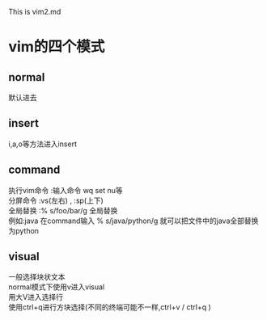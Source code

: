 This is vim2.md
# vim的四个模式
## normal
默认进去
## insert
i,a,o等方法进入insert
## command 
执行vim命令
:输入命令 wq set nu等\
分屏命令 :vs(左右) , :sp(上下) \
全局替换 :% s/foo/bar/g 全局替换 \
例如:java 在command输入 % s/java/python/g 就可以把文件中的java全部替换为python
## visual 
一般选择块状文本\
normal模式下使用v进入visual \
用大V进入选择行 \
使用ctrl+q进行方块选择(不同的终端可能不一样,ctrl+v / ctrl+q )


